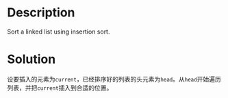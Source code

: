 # Description

Sort a linked list using insertion sort.

# Solution

设要插入的元素为`current`，已经排序好的列表的头元素为`head`。从`head`开始遍历列表，并把`current`插入到合适的位置。
